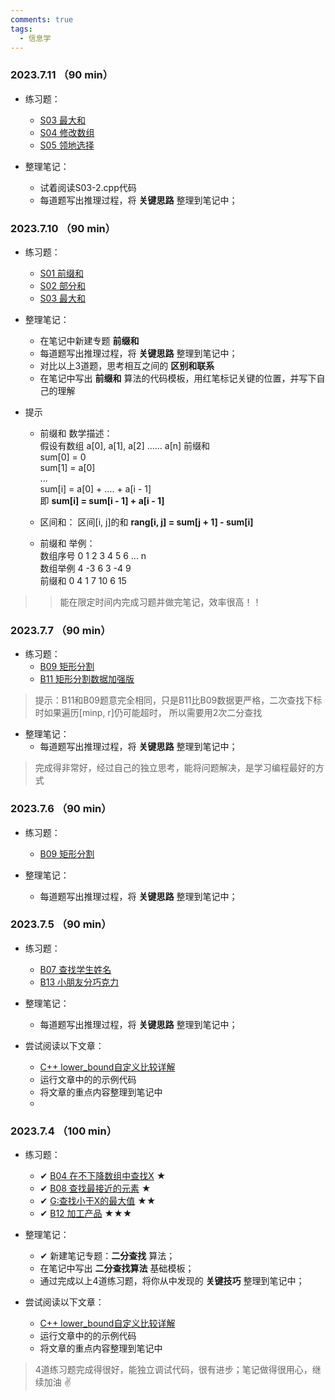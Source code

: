 ```yaml
---
comments: true
tags:
  - 信息学
---
```


### 2023.7.11 （90 min）
* 练习题：
    * [S03	最大和](http://hihocoder.openjudge.cn/2021summers3/S03/)
    * [S04	修改数组](http://hihocoder.openjudge.cn/2021summers3/S04/)
    * [S05	领地选择](http://hihocoder.openjudge.cn/2021summers3/S05/)

* 整理笔记：
    * 试着阅读S03-2.cpp代码
    * 每道题写出推理过程，将 **关键思路** 整理到笔记中；

### 2023.7.10 （90 min）
* 练习题：
    * [S01	前缀和](http://hihocoder.openjudge.cn/2021summers3/S01/)
    * [S02	部分和](http://hihocoder.openjudge.cn/2021summers3/S02/)
    * [S03	最大和](http://hihocoder.openjudge.cn/2021summers3/S03/)
  
* 整理笔记：
    * 在笔记中新建专题 **前缀和** 
    * 每道题写出推理过程，将 **关键思路** 整理到笔记中；
    * 对比以上3道题，思考相互之间的 **区别和联系**
    * 在笔记中写出 **前缀和** 算法的代码模板，用红笔标记关键的位置，并写下自己的理解

* 提示  
    * 前缀和 数学描述：  
        假设有数组  a[0], a[1], a[2] ...... a[n]
        前缀和  
            sum[0] = 0   
            sum[1] = a[0]  
            ...  
            sum[i] = a[0] + .... + a[i - 1]  
            即 **sum[i] = sum[i - 1] + a[i - 1]**
    * 区间和： 
        区间[i, j]的和   **rang[i, j] = sum[j + 1] - sum[i]**

    * 前缀和 举例：   
        数组序号    0       1       2       3       4       5       6    ...    n  
        数组举例    4       -3      6       3       -4      9  
        前缀和      0       4       1       7       10      6       15  
>> 能在限定时间内完成习题并做完笔记，效率很高！！


### 2023.7.7 （90 min）
* 练习题：
    * [B09	矩形分割](http://hihocoder.openjudge.cn/2021summers3/B09/)
    * [B11	矩形分割数据加强版](http://hihocoder.openjudge.cn/2021summers3/B11/)
> 提示：B11和B09题意完全相同，只是B11比B09数据更严格，二次查找下标时如果遍历[minp, r]仍可能超时，
> 所以需要用2次二分查找

* 整理笔记：
    * 每道题写出推理过程，将 **关键思路** 整理到笔记中；

> 完成得非常好，经过自己的独立思考，能将问题解决，是学习编程最好的方式

### 2023.7.6 （90 min）
* 练习题：
    * [B09	矩形分割](http://hihocoder.openjudge.cn/2021summers3/B09/)
  
* 整理笔记：
    * 每道题写出推理过程，将 **关键思路** 整理到笔记中；
  
### 2023.7.5 （90 min）
* 练习题：
    * [B07 查找学生姓名](http://hihocoder.openjudge.cn/2021summers3/B07/)
    * [B13 小朋友分巧克力](http://hihocoder.openjudge.cn/2021summers3/B13/)
  
* 整理笔记：
    * 每道题写出推理过程，将 **关键思路** 整理到笔记中；

* 尝试阅读以下文章：
    * [C++ lower_bound自定义比较详解](https://zhuanlan.zhihu.com/p/627464912)
    * 运行文章中的的示例代码
    * 将文章的重点内容整理到笔记中
    * 
### 2023.7.4 （100 min）
* 练习题：
    * ✔ [B04	在不下降数组中查找X](http://hihocoder.openjudge.cn/2021summers3/B04/) ★
    * ✔ [B08	查找最接近的元素](http://hihocoder.openjudge.cn/2021summers3/B08/) ★
    * ✔ [G:查找小于X的最大值](http://hihocoder.openjudge.cn/2023springs3xdafterexam/G/) ★★
    * ✔ [B12	加工产品](http://hihocoder.openjudge.cn/2021summers3/B12/) ★★★

* 整理笔记：
    * ✔ 新建笔记专题：**二分查找** 算法；
    * 在笔记中写出 **二分查找算法** 基础模板；
    * 通过完成以上4道练习题，将你从中发现的 **关键技巧** 整理到笔记中；

* 尝试阅读以下文章：
    * [C++ lower_bound自定义比较详解](https://zhuanlan.zhihu.com/p/627464912)
    * 运行文章中的的示例代码
    * 将文章的重点内容整理到笔记中
  
> 4道练习题完成得很好，能独立调试代码，很有进步；笔记做得很用心，继续加油 ✌
  
